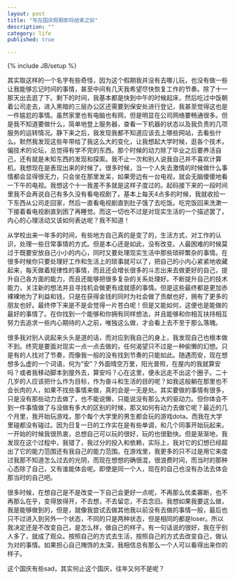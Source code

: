 ```yaml
---
layout: post
title: "写在国庆假期即将结束之前"
description: ""
category: life
published: true

---
```

{% include JB/setup %}

其实取这样的一个名字有些奇怪，因为这个假期我并没有去哪儿玩，也没有做一些让我能够忘记时间的事情，甚至中间有几天我希望尽快恢复工作的节奏。除了十一那天出去逛了下。剩下的时间，我基本都是快到中午的时候起床，然后吃过中饭朝着公司走去，进入黑暗的三层办公区还需要到保安处进行登记，我甚至觉得这也是一件尴尬的事情。虽然家里也有电脑也有网，但是明显在公司网络要畅通很多。但是我不知道要做什么，简单地登上服务器，查看一下机器的状态以及我负责的几项服务的运转情况。静下来之后，我发现我都不知道应该去上哪些网站，去看些什么。默然我发现这些年带给了我这么大的变化，让我想起大学时候，逛各个技术，偏技术的论坛，总觉得有学不完的东西。那个时候的动力除了毕业之后要养活自己，还有就是未知东西的发现和探索。我不止一次和别人说我自己并不喜欢计算机，我想现在是表现出来的时候了。很多时候，当一个人失去激情的时候做什么事情都会显得很无力，只会坐在那里发呆，如果旁边有一台电视，就会无脑傻傻地看一下午的电视。我想这个十一我差不多就是这样子度过的。起码接下来的一段时间里我不会再说自己有多久没有看电视剧了。基本上每天4点多的时候，我就收拾一下东西从公司走回家，然后一直看电视剧直到肚子饿了去吃饭。吃完饭回来洗漱一下接着看电视剧直到困了再睡觉。而这一切也不过是对现实生活的一个描述罢了，内心的心理活动又该如何表达呢？我不知道！

从学校出来一年多的时间，有些地方自己真的是变了的，生活方式，对工作的认识，处理一些日常事情的方式。但是本心还是如此，没有改变。人最困难的时候莫过于既要安放自己小小的内心，同时又要处理现实生活中那些琐碎繁杂的事情。在很多时候你只要处理好工作和生活上的琐事就可以了，把自己的小内心紧紧地收藏起来，每天做着规律性的事情，而且还会增长很多的斗志出来去做更好的自己，提升自己各方面的能力，而且还能够把很多复杂的关系处理好。不断提升自己的技术能力，关注新的想法并且寻找机会做更有成就感的事情。但是这些最终都是更加赤裸裸地为了利益和钱，只是在获得金钱的同时为社会做了贡献也好，拥有了更多的朋友也好。最终停下来是不是会觉得一片苍白呢！但是又能如何，这便也是能做的最好的事情了。在你找到一个能够和你拥有同样想法，并且能够和你相互扶持相互努力去追求一些内心期待的人之前，唯独这么做，才会看上去不至于那么落魄。

很多我对别人说起来头头是道的话，而对应到我自己的身上，我发现自己也根本做不到。终究是要面对现实一点一点去做的，任何渴望只不过是一种偷懒的幻想。只是有的人找对了节奏，而像我一般的没有找到节奏的只能如此。随遇而安，现在想想多么虚的一个词语，何为“安”？外面晴空万里，阳光普照，在屋内的我就算安吗？或者我移动脚本到屋外去，算安吗？心在这里，便永远走不出这个圈子。二十几岁的人应该把什么作为目标，作为奋斗和生活的目的呢？如我这般躺在那里也不会长肉的人，如果不找些事情来做，真的会是一无是处。其实要做的事情有很多，只是没有那些动力去做了，也不能说懒，只能说没有那么大的驱动力。但你体会不到一件事情做了与没做有多大的区别的时候，那又如何有动力去做它呢？最近的几个月里，我开始玩游戏，那个每个大学里的男生都会玩的游戏dota。而我在大学里碰都没有碰过。因为日复一日的工作实在是有些单调，和几个同事开始玩起来。一开始的时候我很热衷，总想自己可以玩的很好，玩的也很勤快。但是渐渐地，我发现在这个过程中，我错了，我过分的投入和依赖，实际上，我对它的幻想已经超出了它的能力范围还有我自己的能力范围。在游戏里，我更多的只不过是用它来度过我那不知道怎么过去的光阴，而现在想想的确很混，很浪费时间，而当时的那种心态除了自己，又有谁能体会呢。即使是同一个人，现在的自己也没有办法去体会那当时的自己吧。

很多时候，在想自己是不是改变一下自己会更好一点呢，不再那么优柔寡断，也不再那么在乎，变得放得开，不去想，不去留恋，不去念旧。我想如果我要这么做，我是能够做到的，但是，就像我尝试去做其他我以前没有去做的事情一般，最后也只不过进入到另外一个状态，不同的只是两种状态，但是相同的都是loser。所以我决定还是不改变自己，是怎么样，做自己的样子。有一句话说的很好，我在乎别人多了，就成了观众。按照自己的方式去生活，按照自己的方式去改变自己，做认为对的事情。如果担心自己掩饰的太深，我相信总有那么一个人可以看得出来你的样子。

这个国庆有些sad，其实何止这个国庆，往年又何不是呢？